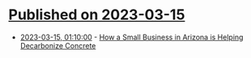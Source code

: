 # [Published on 2023-03-15](index.md)

* [2023-03-15, 01:10:00](https://soylentnews.org/article.pl?sid=23/03/14/1151236&from=rss) - [How a Small Business in Arizona is Helping Decarbonize Concrete](https://soylentnews.org/article.pl?sid=23/03/14/1151236&from=rss)
